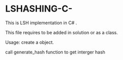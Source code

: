 # LSHASHING-C-
This is LSH implementation in C# .

This file requires to be added in solution or as a class.

Usage:
create a object.

call generate_hash function to get interger hash

